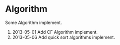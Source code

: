 Algorithm
==============
Some Algorithm implement.
1. 2013-05-01 Add CF Algorithm implement.
2. 2013-05-06 Add quick sort algorithms implement.
